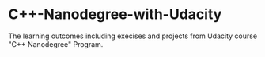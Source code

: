 # C++-Nanodegree-with-Udacity
The learning outcomes including execises and projects from Udacity course "C++ Nanodegree" Program.
